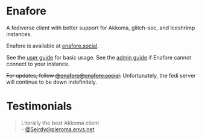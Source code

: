 # Enafore

A fediverse client with better support for Akkoma, glitch-soc, and Iceshrimp instances.

Enafore is available at [enafore.social](https://enafore.social).

See the [user guide](https://github.com/enafore/enafore/blob/main/docs/User-Guide.md) for basic usage. See the [admin guide](https://github.com/enafore/enafore/blob/main/docs/Admin-Guide.md) if Enafore cannot connect to your instance.

~~For updates, follow [@enafore@enafore.social](https://meta.enafore.social/@enafore).~~ Unfortunately, the fedi server will continue to be down indefinitely.

# Testimonials
> Literally the best Akkoma client\
> \- [@Seirdy@pleroma.envs.net](https://pleroma.envs.net/objects/ad9360b2-ae86-4bd1-ba8c-3c24553f92f6)
